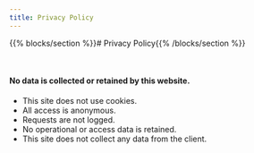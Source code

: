 ```yaml
---
title: Privacy Policy
---
```

{{% blocks/section %}}# Privacy Policy{{% /blocks/section %}}

<br />

#### No data is collected or retained by this website.
- This site does not use cookies.
- All access is anonymous.
- Requests are not logged.
- No operational or access data is retained.
- This site does not collect any data from the client.
